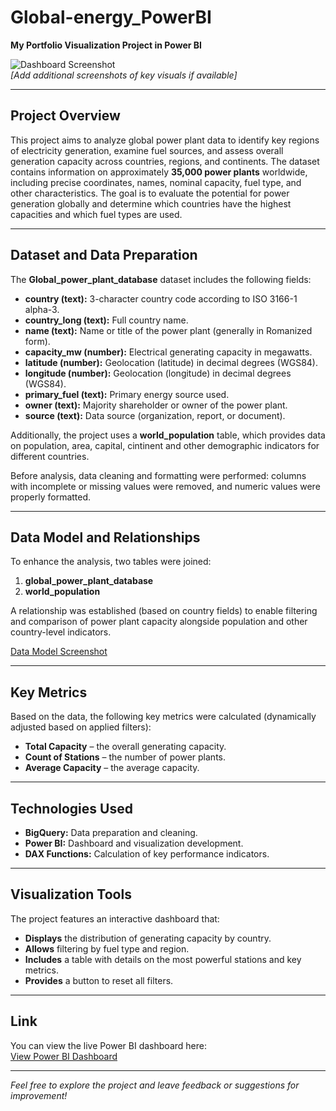 # Global-energy_PowerBI

**My Portfolio Visualization Project in Power BI**

![Dashboard Screenshot](https://github.com/user-attachments/assets/9e0807f8-cb9f-4910-8f68-ec333eab4b2f)  
*[Add additional screenshots of key visuals if available]*

---

## Project Overview

This project aims to analyze global power plant data to identify key regions of electricity generation, examine fuel sources, and assess overall generation capacity across countries, regions, and continents. The dataset contains information on approximately **35,000 power plants** worldwide, including precise coordinates, names, nominal capacity, fuel type, and other characteristics. The goal is to evaluate the potential for power generation globally and determine which countries have the highest capacities and which fuel types are used.

---

## Dataset and Data Preparation

The **Global_power_plant_database** dataset includes the following fields:

- **country (text):** 3-character country code according to ISO 3166-1 alpha-3.  
- **country_long (text):** Full country name.  
- **name (text):** Name or title of the power plant (generally in Romanized form).  
- **capacity_mw (number):** Electrical generating capacity in megawatts.  
- **latitude (number):** Geolocation (latitude) in decimal degrees (WGS84).  
- **longitude (number):** Geolocation (longitude) in decimal degrees (WGS84).  
- **primary_fuel (text):** Primary energy source used.  
- **owner (text):** Majority shareholder or owner of the power plant.  
- **source (text):** Data source (organization, report, or document).  

Additionally, the project uses a **world_population** table, which provides data on population, area, capital, cintinent and other demographic indicators for different countries.  

Before analysis, data cleaning and formatting were performed: columns with incomplete or missing values were removed, and numeric values were properly formatted. 

---

## Data Model and Relationships

To enhance the analysis, two tables were joined:  
1. **global_power_plant_database**  
2. **world_population**

A relationship was established (based on country fields) to enable filtering and comparison of power plant capacity alongside population and other country-level indicators.

[Data Model Screenshot](https://github.com/user-attachments/assets/8694b401-658b-44ff-b24a-19c0bbc1cd7b)

---

## Key Metrics

Based on the data, the following key metrics were calculated (dynamically adjusted based on applied filters):

- **Total Capacity** – the overall generating capacity.  
- **Count of Stations** – the number of power plants.  
- **Average Capacity** – the average capacity.

---

## Technologies Used

- **BigQuery:** Data preparation and cleaning.  
- **Power BI:** Dashboard and visualization development.  
- **DAX Functions:** Calculation of key performance indicators.

---

## Visualization Tools

The project features an interactive dashboard that:
- **Displays** the distribution of generating capacity by country.  
- **Allows** filtering by fuel type and region.  
- **Includes** a table with details on the most powerful stations and key metrics.  
- **Provides** a button to reset all filters.

---

## Link

You can view the live Power BI dashboard here:  
[View Power BI Dashboard](https://app.powerbi.com/view?r=eyJrIjoiYmFmNjRjOTctMGJkZC00OTQyLTlhOTYtYjdkNDEwYzViMTFjIiwidCI6ImRmODY3OWNkLWE4MGUtNDVkOC05OWFjLWM4M2VkN2ZmOTVhMCJ9)

---

*Feel free to explore the project and leave feedback or suggestions for improvement!*
